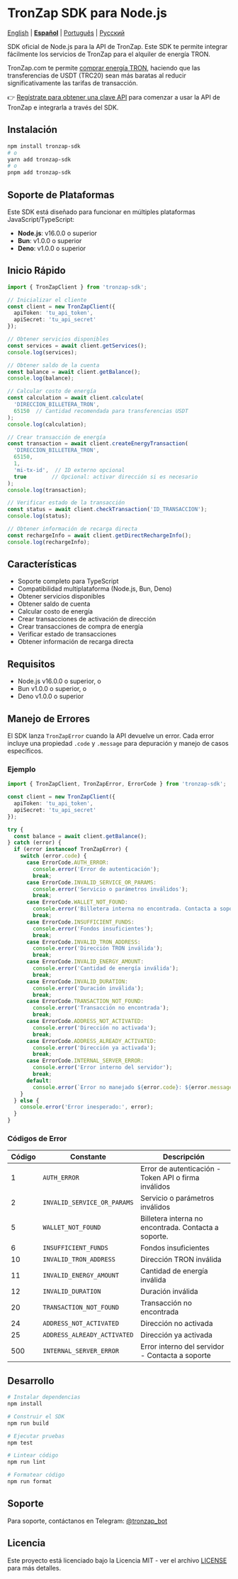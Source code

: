 # TronZap SDK para Node.js

[English](README.md) | **[Español](README.es.md)** | [Português](README.pt-br.md) | [Русский](README.ru.md)

SDK oficial de Node.js para la API de TronZap.
Este SDK te permite integrar fácilmente los servicios de TronZap para el alquiler de energía TRON.

TronZap.com te permite [comprar energía TRON](https://tronzap.com/), haciendo que las transferencias de USDT (TRC20) sean más baratas al reducir significativamente las tarifas de transacción.

👉 [Regístrate para obtener una clave API](https://tronzap.com) para comenzar a usar la API de TronZap e integrarla a través del SDK.

## Instalación

```bash
npm install tronzap-sdk
# o
yarn add tronzap-sdk
# o
pnpm add tronzap-sdk
```

## Soporte de Plataformas

Este SDK está diseñado para funcionar en múltiples plataformas JavaScript/TypeScript:

- **Node.js**: v16.0.0 o superior
- **Bun**: v1.0.0 o superior
- **Deno**: v1.0.0 o superior

## Inicio Rápido

```typescript
import { TronZapClient } from 'tronzap-sdk';

// Inicializar el cliente
const client = new TronZapClient({
  apiToken: 'tu_api_token',
  apiSecret: 'tu_api_secret'
});

// Obtener servicios disponibles
const services = await client.getServices();
console.log(services);

// Obtener saldo de la cuenta
const balance = await client.getBalance();
console.log(balance);

// Calcular costo de energía
const calculation = await client.calculate(
  'DIRECCION_BILLETERA_TRON',
  65150  // Cantidad recomendada para transferencias USDT
);
console.log(calculation);

// Crear transacción de energía
const transaction = await client.createEnergyTransaction(
  'DIRECCION_BILLETERA_TRON',
  65150,
  1,
  'mi-tx-id',  // ID externo opcional
  true        // Opcional: activar dirección si es necesario
);
console.log(transaction);

// Verificar estado de la transacción
const status = await client.checkTransaction('ID_TRANSACCION');
console.log(status);

// Obtener información de recarga directa
const rechargeInfo = await client.getDirectRechargeInfo();
console.log(rechargeInfo);
```

## Características

- Soporte completo para TypeScript
- Compatibilidad multiplataforma (Node.js, Bun, Deno)
- Obtener servicios disponibles
- Obtener saldo de cuenta
- Calcular costo de energía
- Crear transacciones de activación de dirección
- Crear transacciones de compra de energía
- Verificar estado de transacciones
- Obtener información de recarga directa

## Requisitos

- Node.js v16.0.0 o superior, o
- Bun v1.0.0 o superior, o
- Deno v1.0.0 o superior

## Manejo de Errores

El SDK lanza `TronZapError` cuando la API devuelve un error. Cada error incluye una propiedad `.code` y `.message` para depuración y manejo de casos específicos.

### Ejemplo

```typescript
import { TronZapClient, TronZapError, ErrorCode } from 'tronzap-sdk';

const client = new TronZapClient({
  apiToken: 'tu_api_token',
  apiSecret: 'tu_api_secret'
});

try {
  const balance = await client.getBalance();
} catch (error) {
  if (error instanceof TronZapError) {
    switch (error.code) {
      case ErrorCode.AUTH_ERROR:
        console.error('Error de autenticación');
        break;
      case ErrorCode.INVALID_SERVICE_OR_PARAMS:
        console.error('Servicio o parámetros inválidos');
        break;
      case ErrorCode.WALLET_NOT_FOUND:
        console.error('Billetera interna no encontrada. Contacta a soporte.');
        break;
      case ErrorCode.INSUFFICIENT_FUNDS:
        console.error('Fondos insuficientes');
        break;
      case ErrorCode.INVALID_TRON_ADDRESS:
        console.error('Dirección TRON inválida');
        break;
      case ErrorCode.INVALID_ENERGY_AMOUNT:
        console.error('Cantidad de energía inválida');
        break;
      case ErrorCode.INVALID_DURATION:
        console.error('Duración inválida');
        break;
      case ErrorCode.TRANSACTION_NOT_FOUND:
        console.error('Transacción no encontrada');
        break;
      case ErrorCode.ADDRESS_NOT_ACTIVATED:
        console.error('Dirección no activada');
        break;
      case ErrorCode.ADDRESS_ALREADY_ACTIVATED:
        console.error('Dirección ya activada');
        break;
      case ErrorCode.INTERNAL_SERVER_ERROR:
        console.error('Error interno del servidor');
        break;
      default:
        console.error(`Error no manejado ${error.code}: ${error.message}`);
    }
  } else {
    console.error('Error inesperado:', error);
  }
}
```

### Códigos de Error

| Código | Constante                      | Descripción |
|--------|--------------------------------|-------------|
| 1      | `AUTH_ERROR`                  | Error de autenticación - Token API o firma inválidos |
| 2      | `INVALID_SERVICE_OR_PARAMS`   | Servicio o parámetros inválidos |
| 5      | `WALLET_NOT_FOUND`            | Billetera interna no encontrada. Contacta a soporte. |
| 6      | `INSUFFICIENT_FUNDS`          | Fondos insuficientes |
| 10     | `INVALID_TRON_ADDRESS`        | Dirección TRON inválida |
| 11     | `INVALID_ENERGY_AMOUNT`       | Cantidad de energía inválida |
| 12     | `INVALID_DURATION`            | Duración inválida |
| 20     | `TRANSACTION_NOT_FOUND`       | Transacción no encontrada |
| 24     | `ADDRESS_NOT_ACTIVATED`       | Dirección no activada |
| 25     | `ADDRESS_ALREADY_ACTIVATED`   | Dirección ya activada |
| 500    | `INTERNAL_SERVER_ERROR`       | Error interno del servidor - Contacta a soporte |

## Desarrollo

```bash
# Instalar dependencias
npm install

# Construir el SDK
npm run build

# Ejecutar pruebas
npm test

# Lintear código
npm run lint

# Formatear código
npm run format
```

## Soporte

Para soporte, contáctanos en Telegram: [@tronzap_bot](https://t.me/tronzap_bot)

## Licencia

Este proyecto está licenciado bajo la Licencia MIT - ver el archivo [LICENSE](LICENSE) para más detalles.